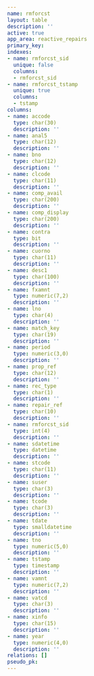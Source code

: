 ```yaml
---
name: rmforcst
layout: table
description: ''
active: true
app_area: reactive_repairs
primary_key: 
indexes:
- name: rmforcst_sid
  unique: false
  columns:
  - rmforcst_sid
- name: rmforcst_tstamp
  unique: true
  columns:
  - tstamp
columns:
- name: accode
  type: char(30)
  description: ''
- name: anal5
  type: char(12)
  description: ''
- name: bno
  type: char(12)
  description: ''
- name: clcode
  type: char(11)
  description: ''
- name: comp_avail
  type: char(200)
  description: ''
- name: comp_display
  type: char(200)
  description: ''
- name: contra
  type: bit
  description: ''
- name: cuorno
  type: char(11)
  description: ''
- name: desc1
  type: char(100)
  description: ''
- name: fxamnt
  type: numeric(7,2)
  description: ''
- name: lno
  type: char(4)
  description: ''
- name: match_key
  type: char(19)
  description: ''
- name: period
  type: numeric(3,0)
  description: ''
- name: prop_ref
  type: char(12)
  description: ''
- name: rec_type
  type: char(1)
  description: ''
- name: repair_ref
  type: char(10)
  description: ''
- name: rmforcst_sid
  type: int(4)
  description: ''
- name: sdatetime
  type: datetime
  description: ''
- name: stcode
  type: char(11)
  description: ''
- name: suser
  type: char(3)
  description: ''
- name: tcode
  type: char(3)
  description: ''
- name: tdate
  type: smalldatetime
  description: ''
- name: tno
  type: numeric(5,0)
  description: ''
- name: tstamp
  type: timestamp
  description: ''
- name: vamnt
  type: numeric(7,2)
  description: ''
- name: vatcd
  type: char(3)
  description: ''
- name: xinfo
  type: char(15)
  description: ''
- name: year
  type: numeric(4,0)
  description: ''
relations: []
pseudo_pk: 
---
```


